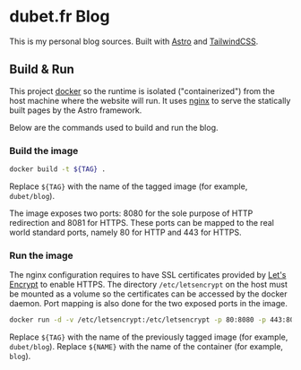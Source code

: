 # dubet.fr Blog

This is my personal blog sources. Built with [Astro](https://astro.build/) and [TailwindCSS](https://tailwindcss.com/).

## Build & Run

This project [docker](https://www.docker.com/) so the runtime is isolated ("containerized") from the host machine where the website will run. It uses [nginx](https://nginx.org/en/) to serve the statically built pages by the Astro framework.

Below are the commands used to build and run the blog.

### Build the image

```bash
docker build -t ${TAG} .
```

Replace `${TAG}` with the name of the tagged image (for example, `dubet/blog`).

The image exposes two ports: 8080 for the sole purpose of HTTP redirection and 8081 for HTTPS. These ports can be mapped to the real world standard ports, namely 80 for HTTP and 443 for HTTPS.

### Run the image

The nginx configuration requires to have SSL certificates provided by [Let's Encrypt](https://letsencrypt.org/) to enable HTTPS. The directory `/etc/letsencrypt` on the host must be mounted as a volume so the certificates can be accessed by the docker daemon. Port mapping is also done for the two exposed ports in the image.

```bash
docker run -d -v /etc/letsencrypt:/etc/letsencrypt -p 80:8080 -p 443:8081 --name ${NAME} ${TAG}
```

Replace `${TAG}` with the name of the previously tagged image (for example, `dubet/blog`).
Replace `${NAME}` with the name of the container (for example, `blog`).
